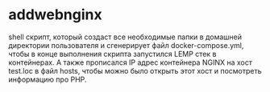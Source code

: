 # addwebnginx
shell скрипт, который создаст все необходимые папки в домашней директории пользователя и сгенерирует файл docker-compose.yml, чтобы в конце выполнения скрипта запустился LEMP стек в контейнерах. А также прописался IP адрес контейнера NGINX на хост test.loc в файл hosts, чтобы можно было открыть этот хост и посмотреть информацию про PHP.
